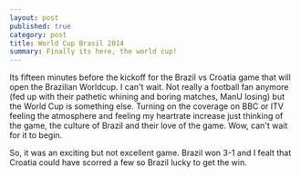 ```yaml
---
layout: post
published: true
category: post
title: World Cup Brasil 2014
summary: Finally its here, the world cup!
---
```

Its fifteen minutes before the kickoff for the Brazil vs Croatia game that will open the Brazilian Worldcup. I can't wait. Not really a football fan anymore (fed up with their pathetic whining and boring matches, ManU losing) but the World Cup is something else. Turning on the coverage on BBC or ITV feeling the atmosphere and feeling my heartrate increase just thinking of the game, the culture of Brazil and their love of the game. Wow, can't wait for it to begin.

So, it was an exciting but not excellent game. Brazil won 3-1 and I fealt that Croatia could have scorred a few so Brazil lucky to get the win.